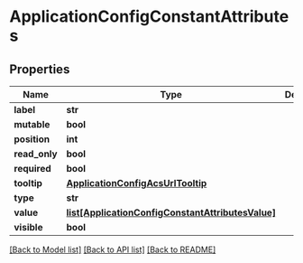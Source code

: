 # ApplicationConfigConstantAttributes

## Properties
Name | Type | Description | Notes
------------ | ------------- | ------------- | -------------
**label** | **str** |  | [optional] 
**mutable** | **bool** |  | [optional] 
**position** | **int** |  | [optional] 
**read_only** | **bool** |  | [optional] 
**required** | **bool** |  | [optional] 
**tooltip** | [**ApplicationConfigAcsUrlTooltip**](ApplicationConfigAcsUrlTooltip.md) |  | [optional] 
**type** | **str** |  | [optional] 
**value** | [**list[ApplicationConfigConstantAttributesValue]**](ApplicationConfigConstantAttributesValue.md) |  | [optional] 
**visible** | **bool** |  | [optional] 

[[Back to Model list]](../README.md#documentation-for-models) [[Back to API list]](../README.md#documentation-for-api-endpoints) [[Back to README]](../README.md)

